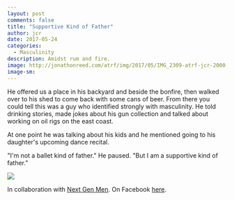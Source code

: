 ```yaml
---
layout: post
comments: false
title: "Supportive Kind of Father"
author: jcr
date: 2017-05-24
categories:
  - Masculinity
description: Amidst rum and fire.
image: http://jonathonreed.com/atrf/img/2017/05/IMG_2309-atrf-jcr-2000-web.jpg
image-sm:
---
```


He offered us a place in his backyard and beside the bonfire, then walked over to his shed to come back with some cans of beer. From there you could tell this was a guy who identified strongly with masculinity. He told drinking stories, made jokes about his gun collection and talked about working on oil rigs on the east coast.

At one point he was talking about his kids and he mentioned going to his daughter's upcoming dance recital.

"I'm not a ballet kind of father." He paused. "But I am a supportive kind of father."

<img src="http://jonathonreed.com/atrf/img/2017/05/IMG_2301-atrf-jcr-2000-web.jpg">

In collaboration with <a href="http://nextgenmen.ca" target="blank">Next Gen Men</a>. On Facebook <a href="https://www.facebook.com/chairsandtablesorg/photos/a.440181209457967.1073741828.258601667615923/947511095391640/?type=3&theater" target="blank">here</a>.